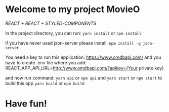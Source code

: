 # Welcome to my project MovieO

*REACT + REACT + STYLED-COMPONENTS*

In the project directory, you can run:
`yarn install` or `npm install`

if you have never used json-server please install:
`npm install -g json-server`

You need a key to run this application: https://www.omdbapi.com/
and you have to create .env file where you add:
REACT_APP_API_URL=http://www.omdbapi.com/?apikey={Your private key}

and now run command:
`yarn api` or `npm api`
and
`yarn start` or `npm start`
to build this app
`yarn build` or `npm build`
# Have fun!
